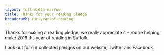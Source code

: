 ```yaml
---
layout: full-width-narrow
title: Thanks for your reading pledge
breadcrumb: our-year-of-reading
---
```


Thanks for making a reading pledge, we really appreciate it – you're helping make 2016 the year of reading in Suffolk.

Look out for our collected pledges on our website, Twitter and Facebook.
